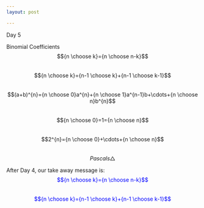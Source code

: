 ```yaml
---
layout: post

---
```

Day 5

Binomial Coefficients  
$${n \choose k}={n \choose n-k}$$  
$${n \choose k}={n-1 \choose k}+{n-1 \choose k-1}$$  
$$(a+b)^{n}={n \choose 0}a^{n}+{n \choose 1}a^{n-1}b+\cdots+{n \choose n}b^{n}$$  
$${n \choose 0}=1={n \choose n}$$  
$$2^{n}={n \choose 0}+\cdots+{n \choose n}$$  
$$Pascals\bigtriangleup$$  

After Day 4, our take away message is:  
<span style="color:blue">$${n \choose k}={n \choose n-k}$$</span>  
<span style="color:blue">$${n \choose k}={n-1 \choose k}+{n-1 \choose k-1}$$</span>  

